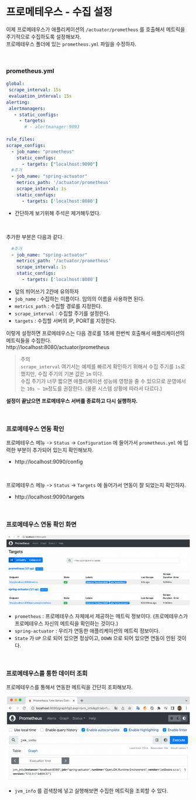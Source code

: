 # 프로메테우스 - 수집 설정
이제 프로메테우스가 애플리케이션의 ```/actuator/prometheus``` 를 호출해서 메트릭을 주기적으로 수집하도록 설정해보자.<br>
프로메테우스 폴더에 있는 ```prometheus.yml``` 파일을 수정하자.

<br>

### prometheus.yml
```yaml
global:
 scrape_interval: 15s
 evaluation_interval: 15s
alerting:
 alertmanagers:
   - static_configs:
     - targets:
       # - alertmanager:9093
       
rule_files:
scrape_configs:
  - job_name: "prometheus"
    static_configs:
      - targets: ["localhost:9090"]
  #추가
  - job_name: "spring-actuator"
    metrics_path: '/actuator/prometheus'
    scrape_interval: 1s
    static_configs:
      - targets: ['localhost:8080']
```
* 간단하게 보기위해 주석은 제거해두었다.

<br>

추가한 부분은 다음과 같다.
```yaml
  #추가
  - job_name: "spring-actuator"
    metrics_path: '/actuator/prometheus'
    scrape_interval: 1s
    static_configs:
      - targets: ['localhost:8080']
```
* 앞의 띄어쓰기 2칸에 유의하자 
* ```job_name``` : 수집하는 이름이다. 임의의 이름을 사용하면 된다. 
* ```metrics_path``` : 수집할 경로를 지정한다. 
* ```scrape_interval``` : 수집할 주기를 설정한다. 
* ```targets``` : 수집할 서버의 IP, PORT를 지정한다.

이렇게 설정하면 프로메테우스는 다음 경로를 1초에 한번씩 호출해서 애플리케이션의 메트릭들을 수집한다.<br>
http://localhost:8080/actuator/prometheus

> 주의<br>
> ```scrape_interval``` 여기서는 예제를 빠르게 확인하기 위해서 수집 주기를 ```1s```로 했지만, 수집 주기의 기본 값은 ```1m``` 이다.<br>
> 수집 주기가 너무 짧으면 애플리케이션 성능에 영향을 줄 수 있으므로 운영에서는 ```10s ~ 1m```정도를 권장한다. (물론 시스템 상황에 따라서 다르다.)

**설정이 끝났으면 프로메테우스 서버를 종료하고 다시 실행하자.**

<br>

### 프로메테우스 연동 확인
프로메테우스 메뉴 -> ```Status``` -> ```Configuration``` 에 들어가서 ```prometheus.yml``` 에 입력한 부분이 추가되어 있는지 확인해보자.
* http://localhost:9090/config

<br>

프로메테우스 메뉴 -> ```Status``` -> ```Targets``` 에 들어가서 연동이 잘 되었는지 확인하자.
* http://localhost:9090/targets

<br>

### 프로메테우스 연동 확인 화면
![Prometheus-Collection Settings](07.Prometheus-Collection%20Settings1.PNG)
* ```prometheus``` : 프로메테우스 자체에서 제공하는 메트릭 정보이다. (프로메테우스가 프로메테우스 자신의 메트릭을 확인하는 것이다.)
* ```spring-actuator``` : 우리가 연동한 애플리케이션의 메트릭 정보이다.
* ```State``` 가 ```UP``` 으로 되어 있으면 정상이고, ```DOWN``` 으로 되어 있으면 연동이 안된 것이다.

<br>

### 프로메테우스를 통한 데이터 조회
프로메테우스를 통해서 연동한 메트릭을 간단히 조회해보자.

![Prometheus-Collection Settings](07.Prometheus-Collection%20Settings2.PNG)
* ```jvm_info``` 를 검색창에 넣고 실행해보면 수집한 메트릭을 조회할 수 있다.